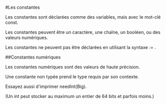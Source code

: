 #Les constantes

Les constantes sont déclarées comme des variables, mais avec le mot-clé const.

Les constantes peuvent être un caractère, une chaîne, un booléen, ou des valeurs numériques.

Les constantes ne peuvent pas être déclarées en utilisant la syntaxe := .

##Constantes numériques

Les constantes numériques sont des valeurs de haute précision.

Une constante non typée prend le type requis par son contexte.

Essayez aussi d'imprimer needInt(Big).

(Un int peut stocker au maximum un entier de 64 bits et parfois moins.)